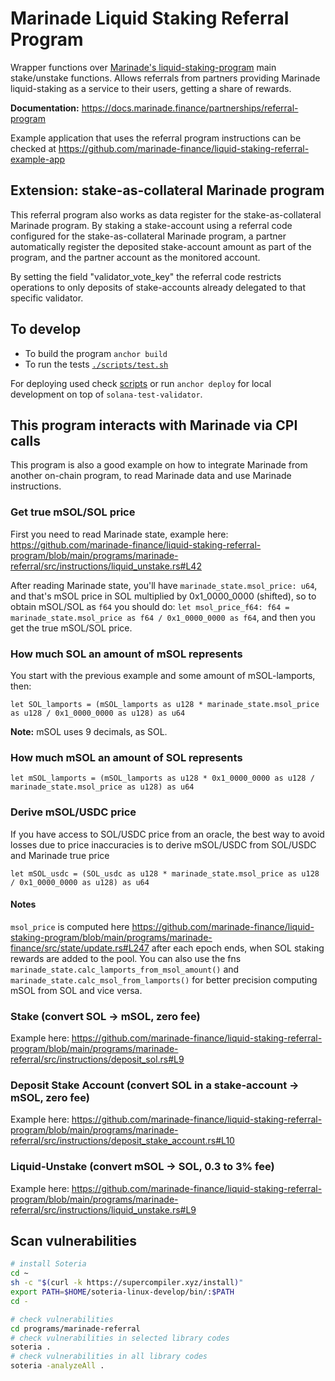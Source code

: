 # Marinade Liquid Staking Referral Program

Wrapper functions over [Marinade's liquid-staking-program](https://github.com/marinade-finance/liquid-staking-program) main stake/unstake functions.
Allows referrals from partners providing Marinade liquid-staking as a service to their users, getting a share of rewards.

**Documentation:**
https://docs.marinade.finance/partnerships/referral-program

Example application that uses the referral program instructions can be checked at
https://github.com/marinade-finance/liquid-staking-referral-example-app

## Extension: stake-as-collateral Marinade program

This referral program also works as data register for the stake-as-collateral Marinade program. 
By staking a stake-account using a referral code configured for the stake-as-collateral Marinade program,
a partner automatically register the deposited stake-account amount as part of the program, 
and the partner account as the monitored account.

By setting the field "validator_vote_key" the referral code restricts operations to only deposits of stake-accounts
already delegated to that specific validator.


## To develop

* To build the program `anchor build`
* To run the tests [`./scripts/test.sh`](./scripts/test.sh)

For deploying used check [scripts](./scripts/) or run `anchor deploy` for local development on top of `solana-test-validator`.


## This program interacts with Marinade via CPI calls

This program is also a good example on how to integrate Marinade from another on-chain program,
to read Marinade data and use Marinade instructions.

### Get true mSOL/SOL price

First you need to read Marinade state, example here:
https://github.com/marinade-finance/liquid-staking-referral-program/blob/main/programs/marinade-referral/src/instructions/liquid_unstake.rs#L42

After reading Marinade state, you'll have `marinade_state.msol_price: u64`, and that's mSOL price in SOL multiplied by 0x1_0000_0000 (shifted),
so to obtain mSOL/SOL as `f64` you should do: `let msol_price_f64: f64 = marinade_state.msol_price as f64 / 0x1_0000_0000 as f64`,
and then you get the true mSOL/SOL price.

### How much SOL an amount of mSOL represents

You start with the previous example and some amount of mSOL-lamports, then:

`let SOL_lamports = (mSOL_lamports as u128 * marinade_state.msol_price as u128 / 0x1_0000_0000 as u128) as u64`

__Note:__ mSOL uses 9 decimals, as SOL.

### How much mSOL an amount of SOL represents

`let mSOL_lamports = (mSOL_lamports as u128 * 0x1_0000_0000 as u128 / marinade_state.msol_price as u128) as u64`

### Derive mSOL/USDC price

If you have access to SOL/USDC price from an oracle, the best way to avoid losses due to price inaccuracies is to derive mSOL/USDC from SOL/USDC and Marinade true price

`let mSOL_usdc = (SOL_usdc as u128 * marinade_state.msol_price as u128 / 0x1_0000_0000 as u128) as u64`

#### Notes

`msol_price` is computed here https://github.com/marinade-finance/liquid-staking-program/blob/main/programs/marinade-finance/src/state/update.rs#L247
after each epoch ends, when SOL staking rewards are added to the pool.
You can also use the fns `marinade_state.calc_lamports_from_msol_amount()` and `marinade_state.calc_msol_from_lamports()`
for better precision computing mSOL from SOL and vice versa.

### Stake (convert SOL -> mSOL, zero fee)

Example here: https://github.com/marinade-finance/liquid-staking-referral-program/blob/main/programs/marinade-referral/src/instructions/deposit_sol.rs#L9

### Deposit Stake Account (convert SOL in a stake-account -> mSOL, zero fee)

Example here: https://github.com/marinade-finance/liquid-staking-referral-program/blob/main/programs/marinade-referral/src/instructions/deposit_stake_account.rs#L10

### Liquid-Unstake (convert mSOL -> SOL, 0.3 to 3% fee)

Example here: https://github.com/marinade-finance/liquid-staking-referral-program/blob/main/programs/marinade-referral/src/instructions/liquid_unstake.rs#L9


## Scan vulnerabilities

```bash
# install Soteria
cd ~
sh -c "$(curl -k https://supercompiler.xyz/install)"
export PATH=$HOME/soteria-linux-develop/bin/:$PATH
cd -

# check vulnerabilities
cd programs/marinade-referral
# check vulnerabilities in selected library codes
soteria .
# check vulnerabilities in all library codes
soteria -analyzeAll .
```
